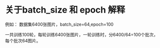 # 关于batch_size 和 epoch 解释

例如： 数据集6400张图片，batch_size=64,epoch=100

一共训练100轮，每轮训练6400张图片，一轮训练时，分6400/64=100个批次，每个批次64图片。
